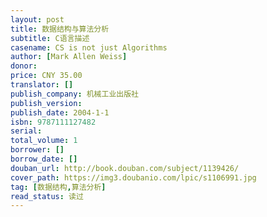 ```yaml
---
layout: post
title: 数据结构与算法分析
subtitle: C语言描述
casename: CS is not just Algorithms
author: [Mark Allen Weiss]
donor: 
price: CNY 35.00
translator: []
publish_company: 机械工业出版社
publish_version: 
publish_date: 2004-1-1
isbn: 9787111127482
serial: 
total_volume: 1
borrower: []
borrow_date: []
douban_url: http://book.douban.com/subject/1139426/
cover_path: https://img3.doubanio.com/lpic/s1106991.jpg
tag: [数据结构,算法分析]
read_status: 读过
---
```

